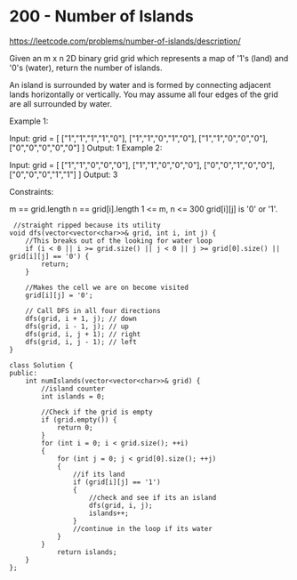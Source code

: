 # 200 - Number of Islands

https://leetcode.com/problems/number-of-islands/description/

Given an m x n 2D binary grid grid which represents a map of '1's (land) and '0's (water), return the number of islands.

An island is surrounded by water and is formed by connecting adjacent lands horizontally or vertically. You may assume all four edges of the grid are all surrounded by water.

 

Example 1:

Input: grid = [
  ["1","1","1","1","0"],
  ["1","1","0","1","0"],
  ["1","1","0","0","0"],
  ["0","0","0","0","0"]
]
Output: 1
Example 2:

Input: grid = [
  ["1","1","0","0","0"],
  ["1","1","0","0","0"],
  ["0","0","1","0","0"],
  ["0","0","0","1","1"]
]
Output: 3
 

Constraints:

m == grid.length
n == grid[i].length
1 <= m, n <= 300
grid[i][j] is '0' or '1'.



```
 //straight ripped because its utility
void dfs(vector<vector<char>>& grid, int i, int j) {
    //This breaks out of the looking for water loop
    if (i < 0 || i >= grid.size() || j < 0 || j >= grid[0].size() || grid[i][j] == '0') {
        return;
    }

    //Makes the cell we are on become visited
    grid[i][j] = '0';

    // Call DFS in all four directions
    dfs(grid, i + 1, j); // down
    dfs(grid, i - 1, j); // up
    dfs(grid, i, j + 1); // right
    dfs(grid, i, j - 1); // left
}

class Solution {
public:
    int numIslands(vector<vector<char>>& grid) {
        //island counter
        int islands = 0;

        //Check if the grid is empty
        if (grid.empty()) {
            return 0;
        }
        for (int i = 0; i < grid.size(); ++i)
        {
            for (int j = 0; j < grid[0].size(); ++j)
            {
                //if its land
                if (grid[i][j] == '1')
                {   
                    //check and see if its an island
                    dfs(grid, i, j);
                    islands++;
                }
                //continue in the loop if its water
            }
        }
            return islands;
    }
};
```
